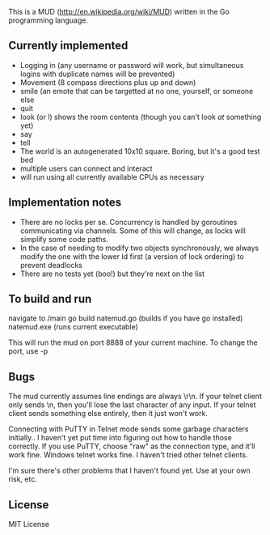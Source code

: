 This is a MUD (http://en.wikipedia.org/wiki/MUD) written in the Go programming language.

Currently implemented
-----------

- Logging in (any username or password will work, but simultaneous logins with duplicate names will be prevented)
- Movement (8 compass directions plus up and down)
- smile (an emote that can be targetted at no one, yourself, or someone else
- quit
- look (or l) shows the room contents (though you can't look *at* something yet)
- say
- tell
- The world is an autogenerated 10x10 square. Boring, but it's a good test bed
- multiple users can connect and interact
- will run using all currently available CPUs as necessary

Implementation notes
-------------

- There are no locks per se.  Concurrency is handled by goroutines communicating via channels.  Some of this will change, as locks will simplify some code paths.
- In the case of needing to modify two objects synchronously, we always modify the one with the lower Id first (a version of lock ordering) to prevent deadlocks
- There are no tests yet (boo!) but they're next on the list

 
To build and run
-----------------------

navigate to /main
go build natemud.go  (builds if you have go installed)
natemud.exe  (runs current executable)

This will run the mud on port 8888 of your current machine. To change the port, use -p <port>

Bugs
---------

The mud currently assumes line endings are always \r\n. If your telnet client only sends \n, then you'll lose the last character of any input.  If your telnet client sends something else entirely, then it just won't work.

Connecting with PuTTY in Telnet mode sends some garbage characters initially.. I haven't yet put time into figuring out how to handle those correctly. If you use PuTTY, choose "raw" as the connection type, and it'll work fine. Windows telnet works fine. I haven't tried other telnet clients.

I'm sure there's other problems that I haven't found yet.  Use at your own risk, etc.

License
-------------
MIT License
